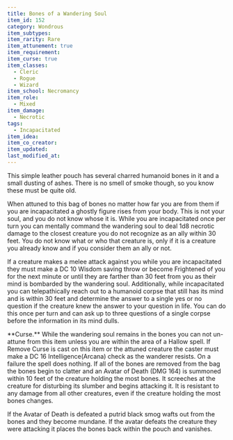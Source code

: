 ```yaml
---
title: Bones of a Wandering Soul
item_id: 152
category: Wondrous
item_subtypes:
item_rarity: Rare
item_attunement: true
item_requirement:
item_curse: true
item_classes:
  - Cleric
  - Rogue
  - Wizard
item_school: Necromancy
item_role:
  - Mixed
item_damage:
  - Necrotic
tags:
  - Incapacitated
item_idea:
item_co_creator:
item_updated:
last_modified_at:
---
```


This simple leather pouch has several charred humanoid bones in it and a small dusting of ashes. There is no smell of smoke though, so you know these must be quite old.

When attuned to this bag of bones no matter how far you are from them if you are incapacitated a ghostly figure rises from your body. This is not your soul, and you do not know whose it is.
While you are incapacitated once per turn you can mentally command the wandering soul to deal 1d8 necrotic damage to the closest creature you do not recognize as an ally within 30 feet. You do not know what or who that creature is, only if it is a creature you already know and if you consider them an ally or not.

If a creature makes a melee attack against you while you are incapacitated they must make a DC 10 Wisdom saving throw or become Frightened of you for the next minute or until they are farther than 30 feet from you as their mind is bombarded by the wandering soul.
Additionally, while incapacitated you can telepathically reach out to a humanoid corpse that still has its mind and is within 30 feet and determine the answer to a single yes or no question if the creature knew the answer to your question in life. You can do this once per turn and can ask up to three questions of a single corpse before the information in its mind dulls.

<!--excerpt-->
<div id="curse">
**Curse.** While the wandering soul remains in the bones you can not un-attune from this item unless you are within the area of a Hallow spell. If Remove Curse is cast on this item or the attuned creature the caster must make a DC 16 Intelligence(Arcana) check as the wanderer resists. On a failure the spell does nothing.
If all of the bones are removed from the bag the bones begin to clatter and an Avatar of Death (DMG 164) is summoned within 10 feet of the creature holding the most bones. It screeches at the creature for disturbing its slumber and begins attacking it. It is resistant to any damage from all other creatures, even if the creature holding the most bones changes.

If the Avatar of Death is defeated a putrid black smog wafts out from the bones and they become mundane. If the avatar defeats the creature they were attacking it places the bones back within the pouch and vanishes.
</div>
